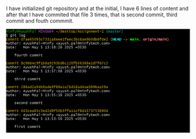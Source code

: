 I have initialized git repository and at the initial, I have 6 lines of content and after that I have commited that file 3 times, that is second commit, third commit and fouth commmit.

![screenshot](commit.png)
